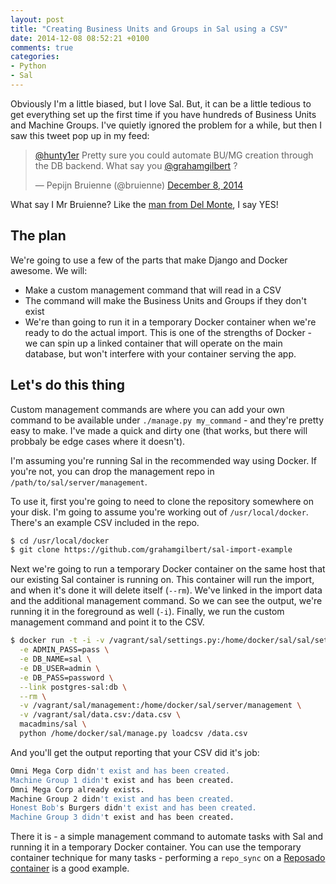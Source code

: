 ```yaml
---
layout: post
title: "Creating Business Units and Groups in Sal using a CSV"
date: 2014-12-08 08:52:21 +0100
comments: true
categories: 
- Python
- Sal
---
```

Obviously I'm a little biased, but I love Sal. But, it can be a little tedious to get everything set up the first time if you have hundreds of Business Units and Machine Groups. I've quietly ignored the problem for a while, but then I saw this tweet pop up in my feed:

<blockquote class="twitter-tweet" lang="en"><p><a href="https://twitter.com/hunty1er">@hunty1er</a> Pretty sure you could automate BU/MG creation through the DB backend. What say you <a href="https://twitter.com/grahamgilbert">@grahamgilbert</a> ?</p>&mdash; Pepijn Bruienne (@bruienne) <a href="https://twitter.com/bruienne/status/541811445512830976">December 8, 2014</a></blockquote>
<script async src="//platform.twitter.com/widgets.js" charset="utf-8"></script>

What say I Mr Bruienne? Like the [man from Del Monte](https://www.youtube.com/watch?v=mjB9Chw_6FE), I say YES!

## The plan

We're going to use a few of the parts that make Django and Docker awesome. We will:

* Make a custom management command that will read in a CSV
* The command will make the Business Units and Groups if they don't exist
* We're than going to run it in a temporary Docker container when we're ready to do the actual import. This is one of the strengths of Docker - we can spin up a linked container that will operate on the main database, but won't interfere with your container serving the app.
<!--more-->
## Let's do this thing

Custom management commands are where you can add your own command to be available under ``./manage.py my_command`` - and they're pretty easy to make. I've made a quick and dirty one (that works, but there will probbaly be edge cases where it doesn't).

I'm assuming you're running Sal in the recommended way using Docker. If you're not, you can drop the management repo in ``/path/to/sal/server/management``.

To use it, first you're going to need to clone the repository somewhere on your disk. I'm going to assume you're working out of ``/usr/local/docker``. There's an example CSV included in the repo.

``` bash
$ cd /usr/local/docker
$ git clone https://github.com/grahamgilbert/sal-import-example
```

Next we're going to run a temporary Docker container on the same host that our existing Sal container is running on. This container will run the import, and when it's done it will delete itself (``--rm``). We've linked in the import data and the additional management command. So we can see the output, we're running it in the foreground as well (``-i``). Finally, we run the custom management command and point it to the CSV.

``` bash
$ docker run -t -i -v /vagrant/sal/settings.py:/home/docker/sal/sal/settings.py \
  -e ADMIN_PASS=pass \
  -e DB_NAME=sal \
  -e DB_USER=admin \
  -e DB_PASS=password \
  --link postgres-sal:db \
  --rm \
  -v /vagrant/sal/management:/home/docker/sal/server/management \
  -v /vagrant/sal/data.csv:/data.csv \
  macadmins/sal \
  python /home/docker/sal/manage.py loadcsv /data.csv
```
  
And you'll get the output reporting that your CSV did it's job:
 
``` bash
Omni Mega Corp didn't exist and has been created.
Machine Group 1 didn't exist and has been created.
Omni Mega Corp already exists.
Machine Group 2 didn't exist and has been created.
Honest Bob's Burgers didn't exist and has been created.
Machine Group 3 didn't exist and has been created.
```

There it is - a simple management command to automate tasks with Sal and running it in a temporary Docker container. You can use the temporary container technique for many tasks - performing a ``repo_sync`` on a [Reposado container](https://registry.hub.docker.com/u/macadmins/reposado/) is a good example.